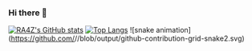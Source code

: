 ### Hi there 👋

  [![RA4Z's GitHub stats](https://github-readme-stats.vercel.app/api?username=RA4Z&show_icons=true&theme=dark)](https://github.com/RA4Z)
  [![Top Langs](https://github-readme-stats.vercel.app/api/top-langs/?username=RA4Z&show_icons=true&theme=dark)](https://github.com/RA4Z)
![snake animation](https://github.com/<seu user name>/<seu user name>/blob/output/github-contribution-grid-snake2.svg)
<!--
**RA4Z/RA4Z** is a ✨ _special_ ✨ repository because its `README.md` (this file) appears on your GitHub profile.

Here are some ideas to get you started:

- 🔭 I’m currently working on ...
- 🌱 I’m currently learning ...
- 👯 I’m looking to collaborate on ...
- 🤔 I’m looking for help with ...
- 💬 Ask me about ...
- 📫 How to reach me: ...
- 😄 Pronouns: ...
- ⚡ Fun fact: ...
-->
